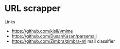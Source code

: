 # URL scrapper


Links

* https://github.com/kisli/vmime
* https://github.com/DusanKasan/parsemail
* https://github.com/Zimbra/zimbra-ml  mail classifier
